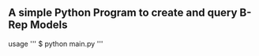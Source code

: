 ## A simple Python Program to create and query B-Rep Models
usage
'''
$ python main.py <model file_name>
'''
